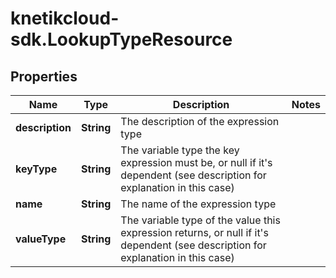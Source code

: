 # knetikcloud-sdk.LookupTypeResource

## Properties
Name | Type | Description | Notes
------------ | ------------- | ------------- | -------------
**description** | **String** | The description of the expression type | 
**keyType** | **String** | The variable type the key expression must be, or null if it&#39;s dependent (see description for explanation in this case) | 
**name** | **String** | The name of the expression type | 
**valueType** | **String** | The variable type of the value this expression returns, or null if it&#39;s dependent (see description for explanation in this case) | 


